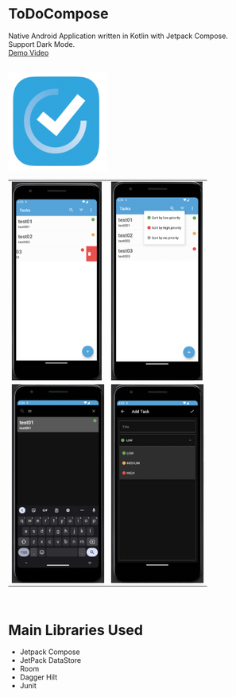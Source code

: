 # ToDoCompose
Native Android Application written in Kotlin with Jetpack Compose.  
Support Dark Mode.  
[Demo Video](https://youtu.be/8xcOVmF8HjU)  
<br>

<img src="https://github.com/gy6543721/ToDoCompose/blob/main/app/src/main/res/playstore.png" height="200"/>

<br>
<table>
	<tr>
		<td>
			<img src="https://raw.githubusercontent.com/gy6543721/ToDoCompose/main/pictures/001.png" height="400"/>
		</td>
		<td>
			<img src="https://raw.githubusercontent.com/gy6543721/ToDoCompose/main/pictures/002.png" height="400"/>
		</td>
	</tr>
	<tr>
		<td>
			<img src="https://raw.githubusercontent.com/gy6543721/ToDoCompose/main/pictures/003.png" height="400"/>
		</td>
		<td>
			<img src="https://raw.githubusercontent.com/gy6543721/ToDoCompose/main/pictures/004.png" height="400"/>
		</td>
	</tr>
	<table>
		<br>

# Main Libraries Used
* Jetpack Compose
* JetPack DataStore
* Room
* Dagger Hilt
* Junit
